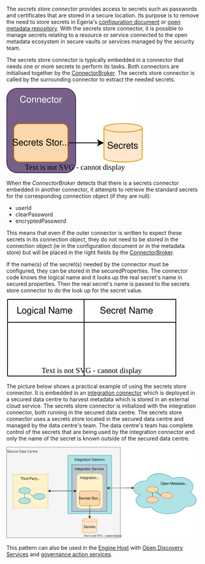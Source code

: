 <!-- SPDX-License-Identifier: CC-BY-4.0 -->
<!-- Copyright Contributors to the Egeria project. -->


The *secrets store connector* provides access to secrets such as passwords and certificates that are stored in a secure location.  Its purpose is to remove the need to store secrets in Egeria's [configuration document](/concepts/configuration-document) or [open metadata repository](/concepts/open-metadata-repository).  With the secrets store connector, it is possible to manage secrets relating to a resource or service connected to the open metadata ecosystem in secure vaults or services managed by the security team.

The secrets store connector is typically embedded in a connector that needs one or more secrets to perform its tasks.  Both connectors are initialised together by the [ConnectorBroker](/concepts/connector-broker).  The secrets store connector is called by the surrounding connector to extract the needed secrets.

![Secrets store connector](/connectors/secrets/secrets-store-connector.svg)

When the *ConnectorBroker* detects that there is a secrets connector embedded in another connector, it attempts to retrieve the standard secrets for the corresponding connection object (if they are null):

* userId
* clearPassword
* encryptedPassword

This means that even if the outer connector is written to expect these secrets in its connection object, they do not need to be stored in the connection object (ie in the configuration document or in the metadata store) but will be placed in the right fields by the [ConnectorBroker](/concepts/connector-broker).

If the name(s) of the secret(s) needed by the connector must be configured, they can be stored in the securedProperties.  The connector code knows the logical name and it looks up the real secret's name in secured properties.  Then the real secret's name is passed to the secrets store connector to do the look up for the secret value.

![Secrets store connector](/connectors/secrets/secured-properties.svg)

The picture below shows a practical example of using the secrets store connector.  It is embedded in an [integration connector](/concepts/integration-connector) which is deployed in a secured data centre to harvest metadata which is stored in an external cloud service.  The secrets store connector is initialized with the integration connector, both running in the secured data centre.  The secrets store connector uses a secrets store located in the secured data centre and managed by the data centre's team.  The data centre's team has complete control of the secrets that are being used by the integration connector and only the name of the secret is known outside of the secured data centre.

![Secured data centre](/connectors/secrets/secrets-store-connector-example.svg)

This pattern can also be used in the [Engine Host](/concepts/engine-host) with [Open Discovery Services](/concepts/open-discovery-service) and [governance action services](/concepts/governance-action-service).

